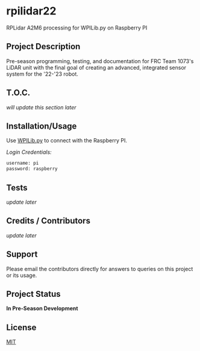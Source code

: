 # rpilidar22
RPLidar A2M6 processing for WPILib.py on Raspberry PI

## Project Description

Pre-season programming, testing, and documentation for FRC Team 1073's LiDAR unit with the final goal of creating an advanced, integrated sensor system for the '22-'23 robot. 

## T.O.C.
*will update this section later*

## Installation/Usage

Use [WPILib.py](http://wpilibpi.local/) to connect with the Raspberry PI. 

*Login Credentials:*
```bash
username: pi
password: raspberry
```

## Tests 
*update later*

## Credits / Contributors
*update later*

## Support
Please email the contributors directly for answers to queries on this project or its usage. 

## Project Status
**In Pre-Season Development**

## License
[MIT](https://choosealicense.com/licenses/mit/)
